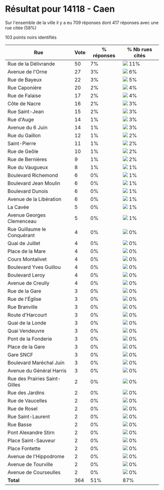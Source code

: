 # Résultat pour 14118 - Caen

Sur l'ensemble de la ville il y a eu 709 réponses dont 417 réponses avec une rue citée (58%)

103 points noirs identifiés

| Rue | Vote | % réponses | % Nb rues cités|
|-----|------|------------|----------------|
| Rue de la Délivrande | 50 | 7% | <img src="../../img/bar_11.gif" />&nbsp;11%|
| Avenue de l'Orne | 27 | 3% | <img src="../../img/bar_6.gif" />&nbsp;6%|
| Rue de Bayeux | 22 | 3% | <img src="../../img/bar_5.gif" />&nbsp;5%|
| Rue Caponière | 20 | 2% | <img src="../../img/bar_4.gif" />&nbsp;4%|
| Rue de Falaise | 17 | 2% | <img src="../../img/bar_4.gif" />&nbsp;4%|
| Côte de Nacre | 16 | 2% | <img src="../../img/bar_3.gif" />&nbsp;3%|
| Rue Saint-Jean | 15 | 2% | <img src="../../img/bar_3.gif" />&nbsp;3%|
| Rue d'Auge | 14 | 1% | <img src="../../img/bar_3.gif" />&nbsp;3%|
| Avenue du 6 Juin | 14 | 1% | <img src="../../img/bar_3.gif" />&nbsp;3%|
| Rue du Gaillon | 12 | 1% | <img src="../../img/bar_2.gif" />&nbsp;2%|
| Saint-Pierre | 11 | 1% | <img src="../../img/bar_2.gif" />&nbsp;2%|
| Rue de Geôle | 10 | 1% | <img src="../../img/bar_2.gif" />&nbsp;2%|
| Rue de Bernières | 9 | 1% | <img src="../../img/bar_2.gif" />&nbsp;2%|
| Rue du Vaugueux | 8 | 1% | <img src="../../img/bar_1.gif" />&nbsp;1%|
| Boulevard Richemond | 6 | 0% | <img src="../../img/bar_1.gif" />&nbsp;1%|
| Boulevard Jean Moulin | 6 | 0% | <img src="../../img/bar_1.gif" />&nbsp;1%|
| Boulevard Dunois | 6 | 0% | <img src="../../img/bar_1.gif" />&nbsp;1%|
| Avenue de la Libération | 6 | 0% | <img src="../../img/bar_1.gif" />&nbsp;1%|
| La Cavée | 5 | 0% | <img src="../../img/bar_1.gif" />&nbsp;1%|
| Avenue Georges Clemenceau | 5 | 0% | <img src="../../img/bar_1.gif" />&nbsp;1%|
| Rue Guillaume le Conquérant | 4 | 0% | <img src="../../img/bar_0.gif" />&nbsp;0%|
| Quai de Juillet | 4 | 0% | <img src="../../img/bar_0.gif" />&nbsp;0%|
| Place de la Mare | 4 | 0% | <img src="../../img/bar_0.gif" />&nbsp;0%|
| Cours Montalivet | 4 | 0% | <img src="../../img/bar_0.gif" />&nbsp;0%|
| Boulevard Yves Guillou | 4 | 0% | <img src="../../img/bar_0.gif" />&nbsp;0%|
| Boulevard Leroy | 4 | 0% | <img src="../../img/bar_0.gif" />&nbsp;0%|
| Avenue de Creully | 4 | 0% | <img src="../../img/bar_0.gif" />&nbsp;0%|
| Rue de la Gare | 3 | 0% | <img src="../../img/bar_0.gif" />&nbsp;0%|
| Rue de l'Église | 3 | 0% | <img src="../../img/bar_0.gif" />&nbsp;0%|
| Rue Branville | 3 | 0% | <img src="../../img/bar_0.gif" />&nbsp;0%|
| Route d'Harcourt | 3 | 0% | <img src="../../img/bar_0.gif" />&nbsp;0%|
| Quai de la Londe | 3 | 0% | <img src="../../img/bar_0.gif" />&nbsp;0%|
| Quai Vendeuvre | 3 | 0% | <img src="../../img/bar_0.gif" />&nbsp;0%|
| Pont de la Fonderie | 3 | 0% | <img src="../../img/bar_0.gif" />&nbsp;0%|
| Place de la Gare | 3 | 0% | <img src="../../img/bar_0.gif" />&nbsp;0%|
| Gare SNCF | 3 | 0% | <img src="../../img/bar_0.gif" />&nbsp;0%|
| Boulevard Maréchal Juin | 3 | 0% | <img src="../../img/bar_0.gif" />&nbsp;0%|
| Avenue du Général Harris | 3 | 0% | <img src="../../img/bar_0.gif" />&nbsp;0%|
| Rue des Prairies Saint-Gilles | 2 | 0% | <img src="../../img/bar_0.gif" />&nbsp;0%|
| Rue des Jardins | 2 | 0% | <img src="../../img/bar_0.gif" />&nbsp;0%|
| Rue de Vaucelles | 2 | 0% | <img src="../../img/bar_0.gif" />&nbsp;0%|
| Rue de Rosel | 2 | 0% | <img src="../../img/bar_0.gif" />&nbsp;0%|
| Rue Saint-Laurent | 2 | 0% | <img src="../../img/bar_0.gif" />&nbsp;0%|
| Rue Basse | 2 | 0% | <img src="../../img/bar_0.gif" />&nbsp;0%|
| Pont Alexandre Stirn | 2 | 0% | <img src="../../img/bar_0.gif" />&nbsp;0%|
| Place Saint-Sauveur | 2 | 0% | <img src="../../img/bar_0.gif" />&nbsp;0%|
| Place Fontette | 2 | 0% | <img src="../../img/bar_0.gif" />&nbsp;0%|
| Avenue de l'Hippodrome | 2 | 0% | <img src="../../img/bar_0.gif" />&nbsp;0%|
| Avenue de Tourville | 2 | 0% | <img src="../../img/bar_0.gif" />&nbsp;0%|
| Avenue de Courseulles | 2 | 0% | <img src="../../img/bar_0.gif" />&nbsp;0%|
| **Total** | 364 | 51% | 87%|
